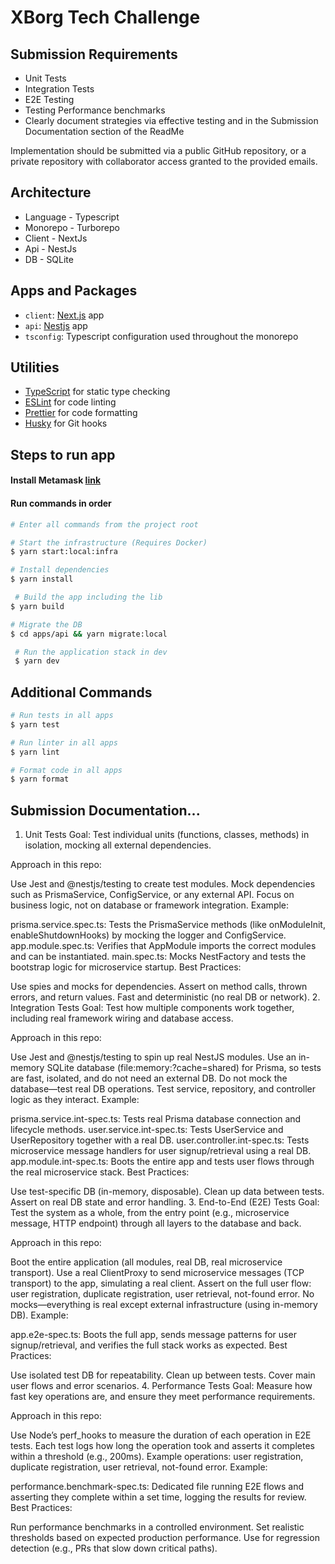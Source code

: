 # XBorg Tech Challenge

## Submission Requirements

- Unit Tests
- Integration Tests
- E2E Testing
- Testing Performance benchmarks
- Clearly document strategies via effective testing and in the Submission Documentation section of the ReadMe

Implementation should be submitted via a public GitHub repository, or a private repository with collaborator access granted to the provided emails.

## Architecture

- Language - Typescript
- Monorepo - Turborepo
- Client - NextJs
- Api - NestJs
- DB - SQLite

## Apps and Packages

- `client`: [Next.js](https://nextjs.org/) app
- `api`: [Nestjs](https://nestjs.com) app
- `tsconfig`: Typescript configuration used throughout the monorepo

## Utilities

- [TypeScript](https://www.typescriptlang.org/) for static type checking
- [ESLint](https://eslint.org/) for code linting
- [Prettier](https://prettier.io) for code formatting
- [Husky](https://typicode.github.io/husky/) for Git hooks

## Steps to run app

#### Install Metamask [link](https://chromewebstore.google.com/detail/nkbihfbeogaeaoehlefnkodbefgpgknn?utm_source=item-share-cb)

#### Run commands in order

```bash
# Enter all commands from the project root

# Start the infrastructure (Requires Docker)
$ yarn start:local:infra

# Install dependencies
$ yarn install

 # Build the app including the lib
$ yarn build

# Migrate the DB
$ cd apps/api && yarn migrate:local

 # Run the application stack in dev
 $ yarn dev
```

## Additional Commands

```bash
# Run tests in all apps
$ yarn test

# Run linter in all apps
$ yarn lint

# Format code in all apps
$ yarn format

```

## Submission Documentation...
1. Unit Tests
Goal:
Test individual units (functions, classes, methods) in isolation, mocking all external dependencies.

Approach in this repo:

Use Jest and @nestjs/testing to create test modules.
Mock dependencies such as PrismaService, ConfigService, or any external API.
Focus on business logic, not on database or framework integration.
Example:

prisma.service.spec.ts:
Tests the PrismaService methods (like onModuleInit, enableShutdownHooks) by mocking the logger and ConfigService.
app.module.spec.ts:
Verifies that AppModule imports the correct modules and can be instantiated.
main.spec.ts:
Mocks NestFactory and tests the bootstrap logic for microservice startup.
Best Practices:

Use spies and mocks for dependencies.
Assert on method calls, thrown errors, and return values.
Fast and deterministic (no real DB or network).
2. Integration Tests
Goal:
Test how multiple components work together, including real framework wiring and database access.

Approach in this repo:

Use Jest and @nestjs/testing to spin up real NestJS modules.
Use an in-memory SQLite database (file:memory:?cache=shared) for Prisma, so tests are fast, isolated, and do not need an external DB.
Do not mock the database—test real DB operations.
Test service, repository, and controller logic as they interact.
Example:

prisma.service.int-spec.ts:
Tests real Prisma database connection and lifecycle methods.
user.service.int-spec.ts:
Tests UserService and UserRepository together with a real DB.
user.controller.int-spec.ts:
Tests microservice message handlers for user signup/retrieval using a real DB.
app.module.int-spec.ts:
Boots the entire app and tests user flows through the real microservice stack.
Best Practices:

Use test-specific DB (in-memory, disposable).
Clean up data between tests.
Assert on real DB state and error handling.
3. End-to-End (E2E) Tests
Goal:
Test the system as a whole, from the entry point (e.g., microservice message, HTTP endpoint) through all layers to the database and back.

Approach in this repo:

Boot the entire application (all modules, real DB, real microservice transport).
Use a real ClientProxy to send microservice messages (TCP transport) to the app, simulating a real client.
Assert on the full user flow: user registration, duplicate registration, user retrieval, not-found error.
No mocks—everything is real except external infrastructure (using in-memory DB).
Example:

app.e2e-spec.ts:
Boots the full app, sends message patterns for user signup/retrieval, and verifies the full stack works as expected.
Best Practices:

Use isolated test DB for repeatability.
Clean up between tests.
Cover main user flows and error scenarios.
4. Performance Tests
Goal:
Measure how fast key operations are, and ensure they meet performance requirements.

Approach in this repo:

Use Node’s perf_hooks to measure the duration of each operation in E2E tests.
Each test logs how long the operation took and asserts it completes within a threshold (e.g., 200ms).
Example operations: user registration, duplicate registration, user retrieval, not-found error.
Example:

performance.benchmark-spec.ts:
Dedicated file running E2E flows and asserting they complete within a set time, logging the results for review.
Best Practices:

Run performance benchmarks in a controlled environment.
Set realistic thresholds based on expected production performance.
Use for regression detection (e.g., PRs that slow down critical paths).